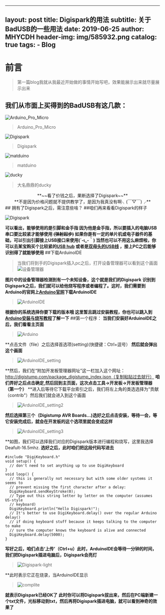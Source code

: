 ﻿
---
layout:     post
title:      Digispark的用法
subtitle:   关于BadUSB的一些用法
date:       2019-06-25
author:     MHYCDH
header-img: img/585932.png
catalog: true
tags:
    - Blog
---

# 前言
>第一篇blog我就从我最近开始做的事情开始写吧，效果能展示出来就尽量展示出来

## 我们从市面上买得到的BadUSB有这几款：
![Arduino_Pro_Micro](https://github.com/MHYCDH/MHYCDH.github.io/blob/master/img/digispard/Arduino_Pro_Micro.jpg?raw=true "Arduino_Pro_Micro $10")
>Arduino_Pro_Micro

![Digispark](https://github.com/MHYCDH/MHYCDH.github.io/blob/master/img/digispard/digispark.jpeg?raw=true "Digispark $1~2")
>Digispark

![matduino](https://github.com/MHYCDH/MHYCDH.github.io/blob/master/img/digispard/matduino.png?raw=true "matduino $17~31")
>matduino

![ducky](https://github.com/MHYCDH/MHYCDH.github.io/blob/master/img/digispard/ducky.png?raw=true "ducky $49.99")
>大名鼎鼎的ducky

<center>**~~看了价钱之后，果断选择了Digispark~~**</center>
<center>**不是因为价格问题就不提供教学了，是因为我真没有啊╮(￣▽￣)╭**</center>
## 拥有了Digispark之后，需注意些啥？
##咱们再来看看Digispark的样子

![Digispark](https://github.com/MHYCDH/MHYCDH.github.io/blob/master/img/digispard/Digispark2.png?raw=true "Digispark")

**可以看出，能够使用的是引脚和金手指
因为他是金手指，所以要插入的电脑USB串口要比较紧才能够使用 ~~(弹射起步)~~
如果你是有一定的单片机或电子器件的基础，可以引出引脚接上USB接口来使用(´-ι_-｀)
当然也可以不用这么麻烦啦，你可以去某宝购买个比较紧的[USB hub](https://s.taobao.com/search?q=usb+hub&type=p&tmhkh5=&spm=a21wu.241046-us.a2227oh.d100&from=sea_1_searchbutton&catId=100) 或者是[双母头的USB线](https://s.taobao.com/search?q=%E5%8F%8C%E6%AF%8D%E5%A4%B4USB%E7%BA%BF&imgfile=&js=1&stats_click=search_radio_all%3A1&initiative_id=staobaoz_20190625&ie=utf8) ，接上PC之后能够识别得了就能够使用**
##下载ArduinoIDE
>当我们将到手的Digispark插入pc之后，打开设备管理器可以看到这个画面
![设备管理器](https://github.com/MHYCDH/MHYCDH.github.io/blob/master/img/digispard/digispark-1.jpg?raw=true "设备管理器")

**图片中的设备管理器检测到有一个未知设备，这个就是我们的Digispark**
**识别到Digispark之后，我们就可以给他烧写程序或者编程了。这时，我们需要到Arduino的官网上[Arduino官网](https://www.arduino.cc/en/Main/Software)下载ArduinoIDE**
>![ArduinoIDE](https://github.com/MHYCDH/MHYCDH.github.io/blob/master/img/digispard/ArduinoIDE.png?raw=true "ArduinoIDE")

**根据你的系统选择你要下载的版本哦
这里暂且跳过安装教程，你也可以跳入到[Arduino安装与烧写教程](https://blog.csdn.net/qq_23937195/article/details/68944217)了解一下**
##第一个程序：
**当我们安装好ArduinoIDE之后，我们看看主页面**
>![Arduino](https://github.com/MHYCDH/MHYCDH.github.io/blob/master/img/digispard/Arduinoide.png?raw=true)

**点击文件（file）之后选择首选项(setting)(快捷键：Ctrl+逗号）
**然后就会弹出这个画面**
>![ArduinoIDE_setting](https://github.com/MHYCDH/MHYCDH.github.io/blob/master/img/digispard/ArduinoIDE_setting.png?raw=true "ArduinoIDE_setting")

**然后，我们在“附加开发板管理器网址”这一栏加入这个网址：http://digistump.com/package_digistump_index.json（复制粘贴过去就行）
**咱们弄好之后点击确定,然后回到主页面，这次点击工具->开发板->开发板管理器（第一个）**
**进入后等待它下载平台索引之后，我们将左上角的类选选择为“贡献（contrib"）然后我们就会进入到这个画面
>![ArduinoIDE_setting2](https://github.com/MHYCDH/MHYCDH.github.io/blob/master/img/digispard/arduinoIDE_setting2.png?raw=true)

**然后选择第三个（Digistump AVR Boards...)选好之后点击安装，等待一会，等它安装完成后，就会在开发板的这个选项里就会变成这样**
>![ArduinoIDE_setting3](https://github.com/MHYCDH/MHYCDH.github.io/blob/master/img/digispard/arduinoIDE_setting3.jpg?raw=true)

**如图，我们可以选择我们对应的Digispark版本进行编程和烧写，这里我选择Deafult-16.5mhz.
**选好之后，此时咱们把这段代码写进去**
```
#include "DigiKeyboard.h"
void setup() {
  // don't need to set anything up to use DigiKeyboard
}
void loop() {
  // this is generally not necessary but with some older systems it seems to
  // prevent missing the first character after a delay:
  DigiKeyboard.sendKeyStroke(0);
  // Type out this string letter by letter on the computer (assumes US-style
  // keyboard)
  DigiKeyboard.println("Hello Digispark!");
  // It's better to use DigiKeyboard.delay() over the regular Arduino delay()
  // if doing keyboard stuff because it keeps talking to the computer to make
  // sure the computer knows the keyboard is alive and connected
  DigiKeyboard.delay(5000);
}
```
**写好之后，咱们点击‘上传’（Ctrl+u）此时，ArduinoIDE会等待一分钟的时间，我们把Digispark插进电脑后，Digispark会亮灯**
>![Digispark-light](https://github.com/MHYCDH/MHYCDH.github.io/blob/master/img/digispard/Digispark-light.jpg?raw=true)

**此时表示它正在烧录，当ArduinoIDE显示
>![complite](https://github.com/MHYCDH/MHYCDH.github.io/blob/master/img/digispard/complite.png?raw=true)

**就表示Digispark已经OK了**
**此时你可以将Digispark拔出来，然后在PC端新建一个txt文件，光标移动到txt，然后再将Digispark插进电脑，就可以看到神奇的效果了**
